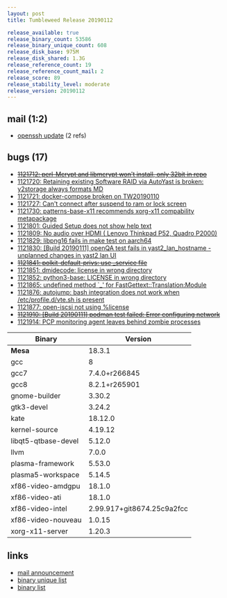 ```yaml
---
layout: post
title: Tumbleweed Release 20190112

release_available: true
release_binary_count: 53586
release_binary_unique_count: 608
release_disk_base: 975M
release_disk_shared: 1.3G
release_reference_count: 19
release_reference_count_mail: 2
release_score: 89
release_stability_level: moderate
release_version: 20190112
---
```


## mail (1:2)

- [openssh update](https://lists.opensuse.org/opensuse-factory/2019-01/msg00170.html) (2 refs)

## bugs (17)

<!--more-->

- ~~[1121712: perl-Mcrypt and libmcrypt won't install, only 32bit in repo](https://bugzilla.opensuse.org/show_bug.cgi?id=1121712)~~
- [1121720: Retaining existing Software RAID via AutoYast is broken: y2storage always formats MD](https://bugzilla.opensuse.org/show_bug.cgi?id=1121720)
- [1121721: docker-compose broken on TW20190110](https://bugzilla.opensuse.org/show_bug.cgi?id=1121721)
- [1121727: Can't connect after suspend to ram or lock screen](https://bugzilla.opensuse.org/show_bug.cgi?id=1121727)
- [1121730: patterns-base-x11 recommends xorg-x11 compability metapackage](https://bugzilla.opensuse.org/show_bug.cgi?id=1121730)
- [1121801: Guided Setup does not show help text](https://bugzilla.opensuse.org/show_bug.cgi?id=1121801)
- [1121809: No audio over HDMI ( Lenovo Thinkpad P52, Quadro P2000)](https://bugzilla.opensuse.org/show_bug.cgi?id=1121809)
- [1121829: libpng16 fails in make test on aarch64](https://bugzilla.opensuse.org/show_bug.cgi?id=1121829)
- [1121830: \[Build 20190111\] openQA test fails in yast2_lan_hostname - unplanned changes in yast2 lan UI](https://bugzilla.opensuse.org/show_bug.cgi?id=1121830)
- ~~[1121841: polkit-default-privs: use _service file](https://bugzilla.opensuse.org/show_bug.cgi?id=1121841)~~
- [1121851: dmidecode: license in wrong directory](https://bugzilla.opensuse.org/show_bug.cgi?id=1121851)
- [1121852: python3-base: LICENSE in wrong directory](https://bugzilla.opensuse.org/show_bug.cgi?id=1121852)
- [1121865: undefined method `_' for FastGettext::Translation:Module](https://bugzilla.opensuse.org/show_bug.cgi?id=1121865)
- [1121876: autojump: bash integration does not work when /etc/profile.d/vte.sh is present](https://bugzilla.opensuse.org/show_bug.cgi?id=1121876)
- [1121877: open-iscsi not using %license](https://bugzilla.opensuse.org/show_bug.cgi?id=1121877)
- ~~[1121910: \[Build 20190111\] podman test failed: Error configuring network](https://bugzilla.opensuse.org/show_bug.cgi?id=1121910)~~
- [1121914: PCP monitoring agent leaves behind zombie processes](https://bugzilla.opensuse.org/show_bug.cgi?id=1121914)

Binary | Version
--- | ---
**Mesa** | 18.3.1
gcc | 8
gcc7 | 7.4.0+r266845
gcc8 | 8.2.1+r265901
gnome-builder | 3.30.2
gtk3-devel | 3.24.2
kate | 18.12.0
kernel-source | 4.19.12
libqt5-qtbase-devel | 5.12.0
llvm | 7.0.0
plasma-framework | 5.53.0
plasma5-workspace | 5.14.5
xf86-video-amdgpu | 18.1.0
xf86-video-ati | 18.1.0
xf86-video-intel | 2.99.917+git8674.25c9a2fcc
xf86-video-nouveau | 1.0.15
xorg-x11-server | 1.20.3

## links

- [mail announcement](https://lists.opensuse.org/opensuse-factory/2019-01/msg00132.html)
- [binary unique list](http://download.tumbleweed.boombatower.com/20190112/rpm.unique.list)
- [binary list](http://download.tumbleweed.boombatower.com/20190112/rpm.list)

